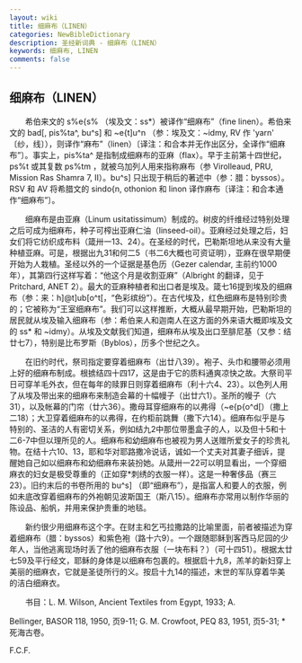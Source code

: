 ```yaml
---
layout: wiki
title: 细麻布（LINEN）
categories: NewBibleDictionary
description: 圣经新词典 - 细麻布（LINEN）
keywords: 细麻布, LINEN
comments: false
---
```


## 细麻布（LINEN）

　　希伯来文的 s%e{s% （埃及文：ss*）被译作“细麻布”（fine linen）。希伯来文的 bad[, pis%ta^, bu^s] 和 ~e{t]u^n （参：埃及文：~idmy, RV 作 'yarn' 〔纱，线〕），则译作“麻布”（linen）〔译注：和合本并无作出区分，全译作“细麻布”〕。事实上，pis%ta^ 是指制成细麻布的亚麻（flax）。早于主前第十四世纪，ps%t 或其复数 ps%tm ，就被乌加列人用来指称麻布（参 Virolleaud, PRU, Mission Ras Shamra 7, II）。bu^s] 只出现于稍后的著述中（参：腊：byssos）。RSV 和 AV 将希腊文的 sindo{n, othonion 和 linon 译作麻布〔译注：和合本通作“细麻布”〕。

　　细麻布是由亚麻（Linum usitatissimum）制成的。树皮的纤维经过特别处理之后可成为细麻布，种子可榨出亚麻仁油（linseed-oil）。亚麻经过处理之后，妇女们将它纺织成布料（箴卅一13、24）。在圣经的时代，巴勒斯坦地从来没有大量种植亚麻。可是，根据出九31和何二5（书二6大概也可资证明），亚麻在很早期便开始为人栽植。圣经以外的一个证据是基色历（Gezer calendar, 主前约1000年），其第四行这样写着：“他这个月是收割亚麻”（Albright 的翻译，见于 Pritchard, ANET 2）。最大的亚麻种植者和出口者是埃及。箴七16提到埃及的细麻布（参：来：h]@t]ub[o^t[，“色彩缤纷”）。在古代埃及，红色细麻布是特别珍贵的；它被称为“王室细麻布”。我们可以这样推断，大概从最早期开始，巴勒斯坦的居民就从埃及输入细麻布（参：希伯来人和迦南人在这方面的外来语大概即埃及文的 ss* 和 ~idmy）。从埃及文献我们知道，细麻布从埃及出口至腓尼基（又参：结廿七7），特别是比布罗斯（Byblos），历多个世纪之久。

　　在旧约时代，祭司指定要穿着细麻布（出廿八39）。袍子、头巾和腰带必须用上好的细麻布制成。根掳结四十四17，这是由于它的质料通爽凉快之故。大祭司平日可穿羊毛外衣，但在每年的赎罪日则穿着细麻布（利十六4、23）。以色列人用了从埃及带出来的细麻布来制造会幕的十幅幔子（出廿六1）。圣所的幔子（六31），以及帐幕的门帘（廿六36）。撒母耳穿细麻布的以弗得（~e{p{o^d[）（撒上二18）；大卫穿着细麻布的以弗得，在约柜前跳舞（撒下六14）。细麻布似乎是与特别的、圣洁的人有密切关系，例如结九2中那位带墨盒子的人，以及但十5和十二6-7中但以理所见的人。细麻布和幼细麻布也被视为男人送赠所爱女子的珍贵礼物。在结十六10、13，耶和华对耶路撒冷说话，诚如一个丈夫对其妻子细诉，提醒她自己如以细麻布和幼细麻布来装扮她。从箴卅一22可以明显看出，一个穿细麻衣的妇女是极受尊重的（正如穿*刺绣的衣服一样）。这是一种奢侈品（赛三23）。旧约末后的书卷所用的 bu^s] （即“细麻布”），是指富人和要人的衣服，例如未底改穿着细麻布的外袍朝见波斯国王（斯八15）。细麻布亦常用以制作华丽的陈设品、船帆，并用来保护贵重的地毯。

　　新约很少用细麻布这个字。在财主和乞丐拉撒路的比喻里面，前者被描述为穿着细麻布（腊：byssos）和紫色袍（路十六9）。一个跟随耶稣到客西马尼园的少年人，当他逃离现场时丢了他的细麻布衣服（一块布料？）（可十四51）。根据太廿七59及平行经文，耶稣的身体是以细麻布包裹的。根据启十九8，羔羊的新妇穿上美丽的细麻衣，它就是圣徒所行的义。按启十九14的描述，末世的军队穿着华美的洁白细麻衣。

　　书目：L. M. Wilson, Ancient Textiles from Egypt, 1933; A.

Bellinger, BASOR 118, 1950, 页9-11; G. M. Crowfoot, PEQ 83, 1951, 页5-31; *死海古卷。

F.C.F.








